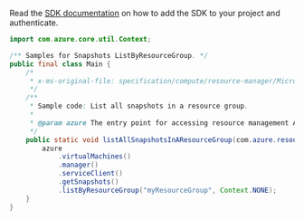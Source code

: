 Read the [SDK documentation](https://github.com/Azure/azure-sdk-for-java/blob/azure-resourcemanager_2.10.0/sdk/resourcemanager/azure-resourcemanager/README.md) on how to add the SDK to your project and authenticate.

```java
import com.azure.core.util.Context;

/** Samples for Snapshots ListByResourceGroup. */
public final class Main {
    /*
     * x-ms-original-file: specification/compute/resource-manager/Microsoft.Compute/stable/2021-04-01/examples/ListSnapshotsInAResourceGroup.json
     */
    /**
     * Sample code: List all snapshots in a resource group.
     *
     * @param azure The entry point for accessing resource management APIs in Azure.
     */
    public static void listAllSnapshotsInAResourceGroup(com.azure.resourcemanager.AzureResourceManager azure) {
        azure
            .virtualMachines()
            .manager()
            .serviceClient()
            .getSnapshots()
            .listByResourceGroup("myResourceGroup", Context.NONE);
    }
}
```
